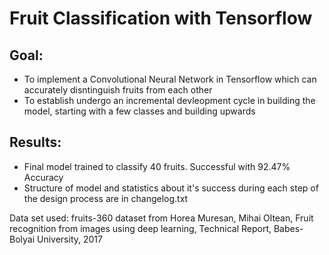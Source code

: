 # Fruit Classification with Tensorflow

## Goal:
 - To implement a Convolutional Neural Network in Tensorflow which can accurately disntinguish fruits from each other
 - To establish undergo an incremental devleopment cycle in building the model, starting with a few classes and building upwards

## Results:
 - Final model trained to classify 40 fruits. Successful with 92.47% Accuracy
 - Structure of model and statistics about it's success during each step of the design process are in changelog.txt

Data set used: fruits-360 dataset from Horea Muresan, Mihai Oltean, Fruit recognition from images using deep learning, Technical Report, Babes-Bolyai University, 2017



